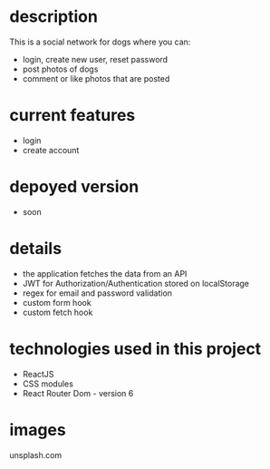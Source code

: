 # description

This is a social network for dogs where you can:

- login, create new user, reset password
- post photos of dogs
- comment or like photos that are posted

# current features

- login
- create account

# depoyed version

- soon

# details

- the application fetches the data from an API
- JWT for Authorization/Authentication stored on localStorage
- regex for email and password validation
- custom form hook
- custom fetch hook

# technologies used in this project

- ReactJS
- CSS modules
- React Router Dom - version 6

# images

unsplash.com
